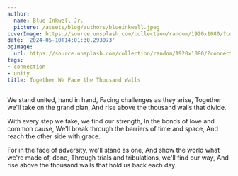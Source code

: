 ```yaml
---
author:
  name: Blue Inkwell Jr.
  picture: /assets/blog/authors/blueinkwell.jpeg
coverImage: https://source.unsplash.com/collection/random/1920x1080/?connection
date: '2024-05-10T14:01:30.293073'
ogImage:
  url: https://source.unsplash.com/collection/random/1920x1080/?connection
tags:
- connection
- unity
title: Together We Face the Thousand Walls
---
```


We stand united, hand in hand,
Facing challenges as they arise,
Together we'll take on the grand plan,
And rise above the thousand walls that divide.

With every step we take, we find our strength,
In the bonds of love and common cause,
We'll break through the barriers of time and space,
And reach the other side with grace.

For in the face of adversity, we'll stand as one,
And show the world what we're made of, done,
Through trials and tribulations, we'll find our way,
And rise above the thousand walls that hold us back each day.